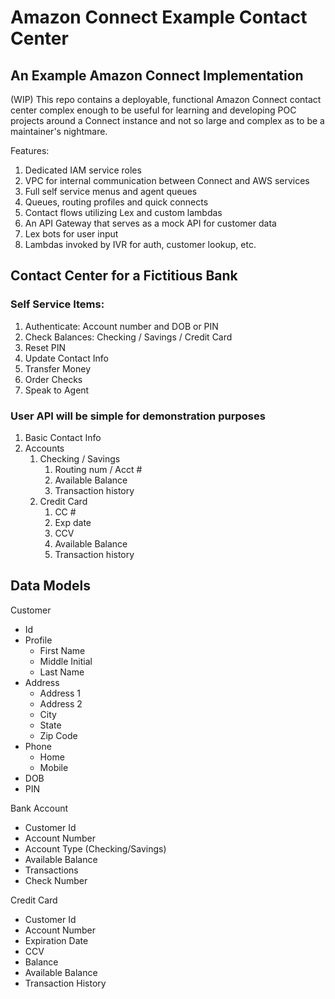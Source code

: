 # Amazon Connect Example Contact Center
## An Example Amazon Connect Implementation

(WIP) This repo contains a deployable, functional Amazon Connect contact center
complex enough to be useful for learning and developing POC projects around a 
Connect instance and not so large and complex as to be a maintainer's nightmare.

Features:
1. Dedicated IAM service roles
2. VPC for internal communication between Connect and AWS services
3. Full self service menus and agent queues
4. Queues, routing profiles and quick connects
5. Contact flows utilizing Lex and custom lambdas
6. An API Gateway that serves as a mock API for customer data
7. Lex bots for user input
8. Lambdas invoked by IVR for auth, customer lookup, etc.

## Contact Center for a Fictitious Bank

### Self Service Items:
1. Authenticate: Account number and DOB or PIN
2. Check Balances: Checking / Savings / Credit Card
3. Reset PIN
4. Update Contact Info
5. Transfer Money
6. Order Checks
7. Speak to Agent

### User API will be simple for demonstration purposes
1. Basic Contact Info
2. Accounts
    1. Checking / Savings
        1. Routing num / Acct #
        2. Available Balance
        3. Transaction history
    2. Credit Card
        1. CC #
        2. Exp date
        3. CCV
        4. Available Balance
        5. Transaction history

## Data Models

Customer
* Id
* Profile
    * First Name
    * Middle Initial
    * Last Name
* Address
    * Address 1
    * Address 2
    * City
    * State
    * Zip Code
* Phone
    * Home
    * Mobile
* DOB
* PIN

Bank Account
* Customer Id
* Account Number
* Account Type (Checking/Savings)
* Available Balance
* Transactions
* Check Number

Credit Card
* Customer Id
* Account Number
* Expiration Date
* CCV
* Balance
* Available Balance
* Transaction History
